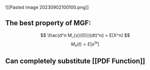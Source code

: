 
![[Pasted image 20230902100100.png]]

## The best property of MGF:
$$
\frac{d^n  M_{x}(0)}{(dt)^n} = E[X^n]
$$
$$
M_{x}(t) = E[e^{tx}]$$
## Can completely substitute [[PDF Function]]
